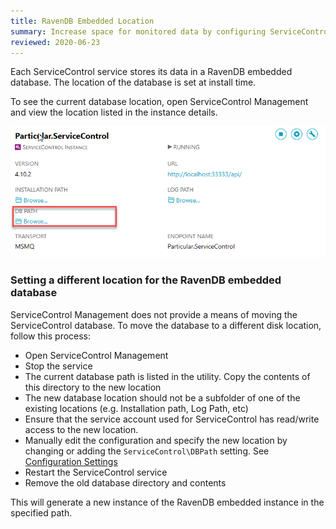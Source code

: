 ```yaml
---
title: RavenDB Embedded Location
summary: Increase space for monitored data by configuring ServiceControl to save data in a location other than the default
reviewed: 2020-06-23
---
```


Each ServiceControl service stores its data in a RavenDB embedded database. The location of the database is set at install time.

To see the current database location, open ServiceControl Management and view the location listed in the instance details.

![](managementutil-instance-datapath.png 'width=500')


### Setting a different location for the RavenDB embedded database

ServiceControl Management does not provide a means of moving the ServiceControl database. To move the database to a different disk location, follow this process:

 * Open ServiceControl Management
 * Stop the service
 * The current database path is listed in the utility. Copy the contents of this directory to the new location
 * The new database location should not be a subfolder of one of the existing locations (e.g. Installation path, Log Path, etc)
 * Ensure that the service account used for ServiceControl has read/write access to the new location.
 * Manually edit the configuration and specify the new location by changing or adding the `ServiceControl\DBPath` setting. See [Configuration Settings](creating-config-file.md)
 * Restart the ServiceControl service
 * Remove the old database directory and contents

This will generate a new instance of the RavenDB embedded instance in the specified path.
